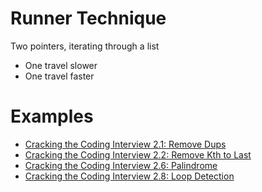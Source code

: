 # Runner Technique

Two pointers, iterating through a list

- One travel slower
- One travel faster

# Examples

- [Cracking the Coding Interview 2.1: Remove Dups](../../problems/linked-lists/cci-s2-p1-remove-dups/README.md)
- [Cracking the Coding Interview 2.2: Remove Kth to Last](../../problems/linked-lists/cci-s2-p2-remove-kth-last/README.md)
- [Cracking the Coding Interview 2.6: Palindrome](../../problems/linked-lists/cci-s2-p6-palindrome/README.md)
- [Cracking the Coding Interview 2.8: Loop Detection](../../problems/linked-lists/cci-s2-p8-loop-detection/README.md)
